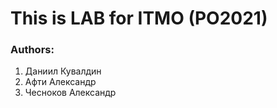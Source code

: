 # This is LAB for ITMO (PO2021)

### Authors:
1) Даниил Кувалдин 
2) Афти Александр
3) Чесноков Александр